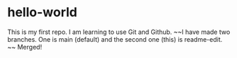 # hello-world
This is my first repo. 
I am learning to use Git and Github. 
~~I have made two branches. One is main (default) and the second one (this) is readme-edit. ~~
Merged!
